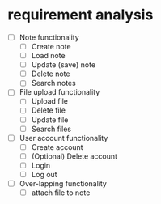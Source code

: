 # requirement analysis


- [ ] Note functionality
    - [ ] Create note
    - [ ] Load note
    - [ ] Update (save) note
    - [ ] Delete note
    - [ ] Search notes
- [ ] File upload functionality
    - [ ] Upload file
    - [ ] Delete file
    - [ ] Update file
    - [ ] Search files
- [ ] User account functionality
    - [ ] Create account
    - [ ] \(Optional) Delete account
    - [ ] Login
    - [ ] Log out
- [ ] Over-lapping functionality
    - [ ] attach file to note